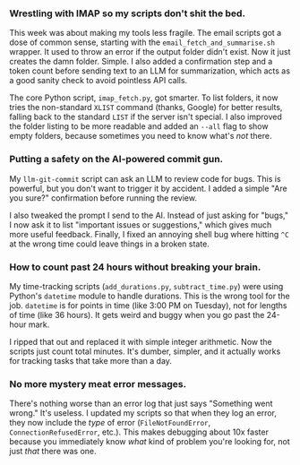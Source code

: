 ### **Wrestling with IMAP so my scripts don't shit the bed.**

This week was about making my tools less fragile. The email scripts got a dose of common sense, starting with the `email_fetch_and_summarise.sh` wrapper. It used to throw an error if the output folder didn't exist. Now it just creates the damn folder. Simple. I also added a confirmation step and a token count before sending text to an LLM for summarization, which acts as a good sanity check to avoid pointless API calls.

The core Python script, `imap_fetch.py`, got smarter. To list folders, it now tries the non-standard `XLIST` command (thanks, Google) for better results, falling back to the standard `LIST` if the server isn't special. I also improved the folder listing to be more readable and added an `--all` flag to show empty folders, because sometimes you need to know what's *not* there.

### **Putting a safety on the AI-powered commit gun.**

My `llm-git-commit` script can ask an LLM to review code for bugs. This is powerful, but you don't want to trigger it by accident. I added a simple "Are you sure?" confirmation before running the review.

I also tweaked the prompt I send to the AI. Instead of just asking for "bugs," I now ask it to list "important issues or suggestions," which gives much more useful feedback. Finally, I fixed an annoying shell bug where hitting `^C` at the wrong time could leave things in a broken state.

### **How to count past 24 hours without breaking your brain.**

My time-tracking scripts (`add_durations.py`, `subtract_time.py`) were using Python's `datetime` module to handle durations. This is the wrong tool for the job. `datetime` is for points in time (like 3:00 PM on Tuesday), not for lengths of time (like 36 hours). It gets weird and buggy when you go past the 24-hour mark.

I ripped that out and replaced it with simple integer arithmetic. Now the scripts just count total minutes. It's dumber, simpler, and it actually works for tracking tasks that take more than a day.

### **No more mystery meat error messages.**

There's nothing worse than an error log that just says "Something went wrong." It's useless. I updated my scripts so that when they log an error, they now include the *type* of error (`FileNotFoundError`, `ConnectionRefusedError`, etc.). This makes debugging about 10x faster because you immediately know *what* kind of problem you're looking for, not just *that* there was one.
